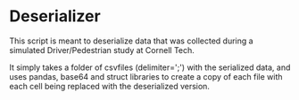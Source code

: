 # Deserializer

This script is meant to deserialize data that was collected during a simulated Driver/Pedestrian study at Cornell Tech.

It simply takes a folder of csvfiles (delimiter=';') with the serialized data, and uses pandas, base64 and struct libraries to create a copy of each file with each cell being replaced with the deserialized version.

